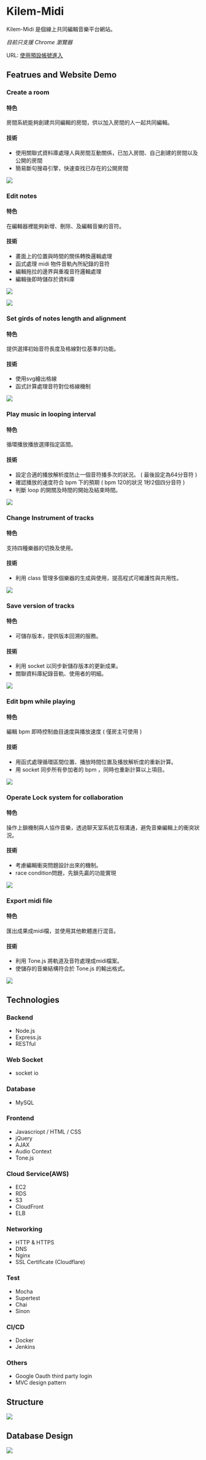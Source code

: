 # Kilem-Midi

Kilem-Midi 是個線上共同編輯音樂平台網站。

*目前只支援 Chrome 瀏覽器*

URL: [使用預設帳號進入](https://midi.kilem.site?test=kilem)



## Featrues and Website Demo

### Create a room

#### 特色

房間系統能夠創建共同編輯的房間，供以加入房間的人一起共同編輯。

#### 技術

* 使用關聯式資料庫處理人與房間互動關係，已加入房間、自己創建的房間以及公開的房間
* 簡易斷句搜尋引擎，快速查找已存在的公開房間

![](https://i.imgur.com/cqBuhs4.gif)

### Edit notes

#### 特色

在編輯器裡能夠新增、刪除、及編輯音樂的音符。

#### 技術
* 畫面上的位置與時間的關係轉換邏輯處理
* 函式處理 midi 物件音軌內所紀錄的音符
* 編輯拖拉的邊界與重複音符邏輯處理
* 編輯後即時儲存於資料庫

![](https://i.imgur.com/WJKd6L6.gif)

![](https://i.imgur.com/O0vX9z7.gif)

### Set girds of notes length and alignment

#### 特色

提供選擇初始音符長度及格線對位基準的功能。

#### 技術

* 使用svg繪出格線
* 函式計算處理音符對位格線機制

![](https://i.imgur.com/8oW7BzE.gif)

### Play music in looping interval

#### 特色

循環播放播放選擇指定區間。

#### 技術

* 設定合適的播放解析度防止一個音符播多次的狀況。 ( 最後設定為64分音符 )
* 確認播放的速度符合 bpm 下的預期 ( bpm 120的狀況 1秒2個四分音符 )
* 判斷 loop 的開關及時間的開始及結束時間。

![](https://i.imgur.com/eiNXA2i.gif)

### Change Instrument of tracks

#### 特色

支持四種樂器的切換及使用。

#### 技術

* 利用 class 管理多個樂器的生成與使用，提高程式可維護性與共用性。

![](https://i.imgur.com/PVU1shJ.gif)

### Save version of tracks

#### 特色

* 可儲存版本，提供版本回溯的服務。

#### 技術

* 利用 socket 以同步新儲存版本的更新成果。
* 關聯資料庫紀錄音軌、使用者的明細。

![](https://i.imgur.com/72AVbii.gif)

### Edit bpm while playing

#### 特色
編輯 bpm 即時控制曲目速度與播放速度 ( 僅房主可使用 )

#### 技術

* 用函式處理循環區間位置、播放時間位置及播放解析度的重新計算。
* 用 socket 同步所有參加者的 bpm ，同時也重新計算以上項目。

![](https://i.imgur.com/wbXtXoK.gif)

### Operate Lock system for collaboration

#### 特色

操作上鎖機制與人協作音樂，透過聊天室系統互相溝通，避免音樂編輯上的衝突狀況。

#### 技術

* 考慮編輯衝突問題設計出來的機制。
* race condition問題，先鎖先贏的功能實現

![](https://i.imgur.com/1aigBTV.gif)

### Export midi file

#### 特色

匯出成果成midi檔，並使用其他軟體進行混音。

#### 技術

* 利用 Tone.js 將軌道及音符處理成midi檔案。
* 使儲存的音樂結構符合於 Tone.js 的輸出格式。

![](https://i.imgur.com/TgjHP6u.gif)


## Technologies

### Backend

* Node.js
* Express.js
* RESTful

### Web Socket

* socket io

### Database

* MySQL

### Frontend

* Javascriopt / HTML / CSS
* jQuery
* AJAX
* Audio Context
* Tone.js

### Cloud Service(AWS)

* EC2
* RDS
* S3
* CloudFront
* ELB

### Networking

* HTTP & HTTPS
* DNS
* Nginx
* SSL Certificate (Cloudflare)

### Test

* Mocha
* Supertest
* Chai
* Sinon

### CI/CD

* Docker
* Jenkins

### Others

* Google Oauth third party login
* MVC design pattern 


## Structure

![](https://i.imgur.com/6S9hIIO.png)


## Database Design

![](https://i.imgur.com/bKYhjRf.png)
